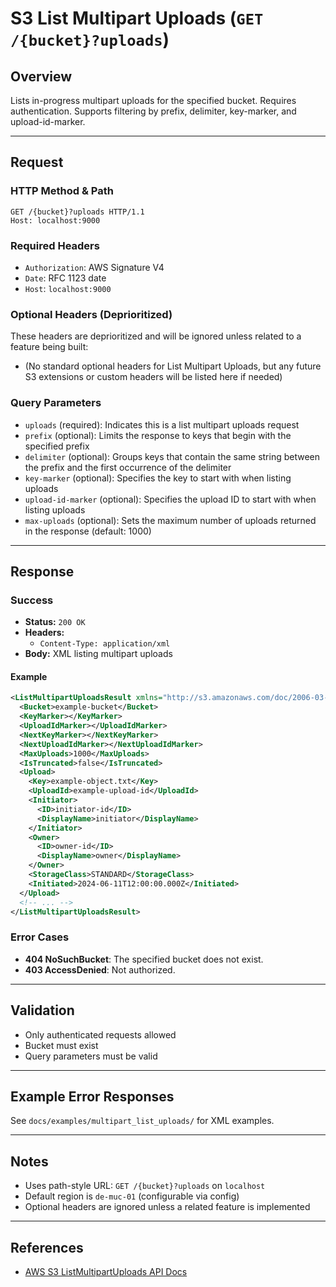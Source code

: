 # S3 List Multipart Uploads (`GET /{bucket}?uploads`)

## Overview
Lists in-progress multipart uploads for the specified bucket. Requires authentication. Supports filtering by prefix, delimiter, key-marker, and upload-id-marker.

---

## Request

### HTTP Method & Path
```
GET /{bucket}?uploads HTTP/1.1
Host: localhost:9000
```

### Required Headers
- `Authorization`: AWS Signature V4
- `Date`: RFC 1123 date
- `Host`: `localhost:9000`

### Optional Headers (Deprioritized)
These headers are deprioritized and will be ignored unless related to a feature being built:
- (No standard optional headers for List Multipart Uploads, but any future S3 extensions or custom headers will be listed here if needed)

### Query Parameters
- `uploads` (required): Indicates this is a list multipart uploads request
- `prefix` (optional): Limits the response to keys that begin with the specified prefix
- `delimiter` (optional): Groups keys that contain the same string between the prefix and the first occurrence of the delimiter
- `key-marker` (optional): Specifies the key to start with when listing uploads
- `upload-id-marker` (optional): Specifies the upload ID to start with when listing uploads
- `max-uploads` (optional): Sets the maximum number of uploads returned in the response (default: 1000)

---

## Response

### Success
- **Status:** `200 OK`
- **Headers:**
  - `Content-Type: application/xml`
- **Body:** XML listing multipart uploads

#### Example
```xml
<ListMultipartUploadsResult xmlns="http://s3.amazonaws.com/doc/2006-03-01/">
  <Bucket>example-bucket</Bucket>
  <KeyMarker></KeyMarker>
  <UploadIdMarker></UploadIdMarker>
  <NextKeyMarker></NextKeyMarker>
  <NextUploadIdMarker></NextUploadIdMarker>
  <MaxUploads>1000</MaxUploads>
  <IsTruncated>false</IsTruncated>
  <Upload>
    <Key>example-object.txt</Key>
    <UploadId>example-upload-id</UploadId>
    <Initiator>
      <ID>initiator-id</ID>
      <DisplayName>initiator</DisplayName>
    </Initiator>
    <Owner>
      <ID>owner-id</ID>
      <DisplayName>owner</DisplayName>
    </Owner>
    <StorageClass>STANDARD</StorageClass>
    <Initiated>2024-06-11T12:00:00.000Z</Initiated>
  </Upload>
  <!-- ... -->
</ListMultipartUploadsResult>
```

### Error Cases
- **404 NoSuchBucket**: The specified bucket does not exist.
- **403 AccessDenied**: Not authorized.

---

## Validation
- Only authenticated requests allowed
- Bucket must exist
- Query parameters must be valid

---

## Example Error Responses
See `docs/examples/multipart_list_uploads/` for XML examples.

---

## Notes
- Uses path-style URL: `GET /{bucket}?uploads` on `localhost`
- Default region is `de-muc-01` (configurable via config)
- Optional headers are ignored unless a related feature is implemented

---

## References
- [AWS S3 ListMultipartUploads API Docs](https://docs.aws.amazon.com/AmazonS3/latest/API/API_ListMultipartUploads.html)
